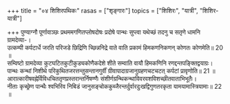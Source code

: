 +++
title = "०४ शिशिरपथिकः"
rasas = ["शृङ्गारः"]
topics = ["शिशिरः", "यात्री", "शिशिर-यात्री"]

+++
पुण्याग्नौ पूर्णावाञ्छः प्रथममगणितप्लोषदोषः प्रदोषे पान्थः सुप्त्वा यथेच्छं तदनु च सतृणे धामनि ग्रामदेव्या-।  
उत्कम्पी कर्पटार्धे जरति परिजडे छिद्रिणि च्छिन्ननिद्रे वाते वाति प्रकामं हिमकणनिकणन् कोणतः कोणमेति॥ 20 ॥  
सम्विष्टो ग्रामदेव्या कुटघटितकुटीकुड्यकोणैकदेशे शीते सम्वाति वायौ हिमकणिनि रणद्दन्तपङ्क्तिद्वयाग्रः।  
पान्थः कन्थां निशीथे परिकुथितजरत्तन्तुसन्तानगुर्वीं ग्रीवापादाग्रजानुग्रहणचटचटत् कर्पटां प्रावृणोति॥ 21 ॥  
आरात्कारीषवह्नेर्विविधचिततृणप्रस्तरान्तर्निषण्णैः संशीर्णग्रन्थिकन्थाविवरवशविशच्छीतवाताभिभूतैः।  
नीताः कृच्छ्रेण पान्थैः श्वभिरिव निबिडं जानुसङ्चोककुब्जैरन्तर्दुर्वारदुःखद्विगुणतरकृता यामयामास्त्रियामाः॥ 22 ॥  